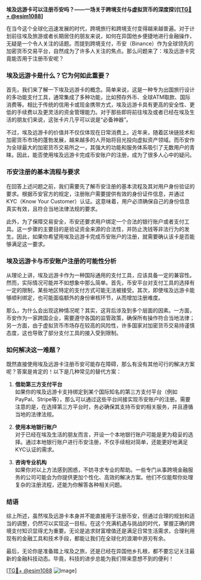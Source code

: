 **埃及远游卡可以注册币安吗？——一场关于跨境支付与虚拟货币的深度探讨[[TG💪+ @esim1088](https://t.me/s/esim1088)]**

在当今这个全球化迅速发展的时代，跨境旅行和跨境支付变得越来越普遍。对于计划前往埃及旅游或者长期居住的朋友来说，如何在异国他乡便捷地进行金融操作，无疑是一个令人关注的话题。而提到跨境支付，币安（Binance）作为全球领先的加密货币交易平台，自然成为了许多人关注的焦点。那么问题来了：埃及远游卡究竟能否用于注册币安呢？

### 埃及远游卡是什么？它为何如此重要？

首先，我们来了解一下埃及远游卡的概念。简单来说，这是一种专为出国旅行设计的多功能支付工具，通常集成了多种功能，比如预存外币、全球ATM取款、国际消费等。相比于传统的信用卡或现金携带方式，埃及远游卡具有更高的安全性、更低的手续费以及更灵活的资金管理能力。对于那些即将前往埃及或者已经在埃及生活的朋友们来说，这张卡片几乎可以说是“必备神器”。

不过，埃及远游卡的价值并不仅仅体现在日常消费上。近年来，随着区块链技术和加密货币市场的蓬勃发展，越来越多的人开始将目光投向虚拟资产领域。而币安作为全球最大的加密货币交易所之一，其强大的功能和服务体系吸引了无数用户的青睐。因此，能否使用埃及远游卡完成币安账户的注册，成为了很多人心中的疑问。

### 币安注册的基本流程与要求

在回答上述问题之前，我们需要先了解币安注册的基本流程及其对用户身份验证的要求。根据币安官方的规定，注册账户需要提供有效的身份证件信息，并通过KYC（Know Your Customer）认证。这意味着，用户必须确保自己的身份信息真实有效，且符合当地法律法规的要求。

此外，为了保障交易安全，币安还要求用户绑定一个合法的银行账户或者支付工具。这一步骤的主要目的是验证资金来源的合法性，并防止洗钱等非法行为的发生。因此，如果你希望用埃及远游卡完成币安账户的注册，就需要确认该卡是否能够满足这一要求。

### 埃及远游卡与币安账户注册的可能性分析

从理论上讲，埃及远游卡作为一种国际通用的支付工具，应该具备一定的兼容性。然而，实际情况可能并不如想象中那么简单。首先，币安平台对支付工具的选择有一定的限制，某些地区特定的支付方式可能无法被接受。其次，即使埃及远游卡能够顺利绑定，也可能面临额外的身份审核环节，从而增加注册难度。

那么，为什么会出现这种情况呢？其实，这背后涉及到多个层面的因素。一方面，币安作为一家跨国企业，需要遵守各国的监管政策，确保所有操作符合当地法律；另一方面，由于虚拟货币市场存在较高的风险性，许多国家对加密货币交易持谨慎态度，这也导致了部分支付工具的接入受到限制。

### 如何解决这一难题？

既然直接使用埃及远游卡注册币安可能存在障碍，那么有没有其他可行的解决方案呢？答案是肯定的！以下是几种常见的替代方案：

1. **借助第三方支付平台**  
   如果你的埃及远游卡支持绑定到某个国际知名的第三方支付平台（例如PayPal、Stripe等），那么可以通过这些平台间接实现币安账户的注册。需要注意的是，在选择第三方平台时，务必确保其支持币安的相关服务，并且遵循当地的法律法规。

2. **使用本地银行账户**  
   对于已经在埃及生活的朋友而言，开设一个本地银行账户可能是更为稳妥的选择。通过本地银行账户进行币安注册，不仅手续相对简单，还能更好地满足KYC认证的需求。

3. **咨询专业机构**  
   如果你对以上方法感到困惑，不妨寻求专业的帮助。一些专门从事跨境金融服务的公司可能会为你提供更加个性化、高效的解决方案。他们不仅能帮你处理复杂的注册流程，还能为你解答各种相关问题。

### 结语

综上所述，虽然埃及远游卡本身并不能直接用于注册币安，但通过合理的规划和适当的调整，仍然可以实现这一目标。在这个充满机遇与挑战的时代，掌握正确的跨境支付知识显得尤为重要。无论是追求财富增值还是满足日常生活需求，合理利用现有的金融工具和技术手段，都能让我们在全球化的浪潮中游刃有余。

最后，无论你是准备踏上埃及之旅，还是已经在异国他乡扎根，都不要忘记关注最新的金融科技动态。毕竟，科技的进步总能为我们带来意想不到的便利！

[[TG💪+ @esim1088](https://t.me/s/esim1088) ![Image](https://i.postimg.cc/4NQfJmqS/Snipaste-2025-05-13-00-14-12.png)]